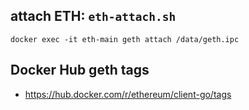 ##  attach ETH: `eth-attach.sh`

```
docker exec -it eth-main geth attach /data/geth.ipc
```

## Docker Hub geth tags

* https://hub.docker.com/r/ethereum/client-go/tags
